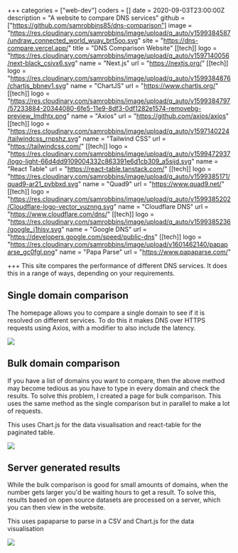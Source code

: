+++
categories = ["web-dev"]
coders = []
date = 2020-09-03T23:00:00Z
description = "A website to compare DNS services"
github = ["https://github.com/samrobbins85/dns-comparison"]
image = "https://res.cloudinary.com/samrobbins/image/upload/q_auto/v1599384587/undraw_connected_world_wuay_brt5oo.svg"
site = "https://dns-compare.vercel.app/"
title = "DNS Comparison Website"
[[tech]]
logo = "https://res.cloudinary.com/samrobbins/image/upload/q_auto/v1597140056/next-black_csivx6.svg"
name = "Next.js"
url = "https://nextjs.org/"
[[tech]]
logo = "https://res.cloudinary.com/samrobbins/image/upload/q_auto/v1599384876/chartjs_bbnev1.svg"
name = "ChartJS"
url = "https://www.chartjs.org/"
[[tech]]
logo = "https://res.cloudinary.com/samrobbins/image/upload/q_auto/v1599384797/57233884-20344080-6fe5-11e9-8df3-0df1282e1574-removebg-preview_lmdhtx.png"
name = "Axios"
url = "https://github.com/axios/axios"
[[tech]]
logo = "https://res.cloudinary.com/samrobbins/image/upload/q_auto/v1597140224/tailwindcss_rnpshz.svg"
name = "Tailwind CSS"
url = "https://tailwindcss.com/"
[[tech]]
logo = "https://res.cloudinary.com/samrobbins/image/upload/q_auto/v1599472937/logo-light-66d4dd9109004332c863391e6d1cb309_a5sijd.svg"
name = "React Table"
url = "https://react-table.tanstack.com/"
[[tech]]
logo = "https://res.cloudinary.com/samrobbins/image/upload/q_auto/v1599385171/quad9-ar21_pvbbxd.svg"
name = "Quad9"
url = "https://www.quad9.net/"
[[tech]]
logo = "https://res.cloudinary.com/samrobbins/image/upload/q_auto/v1599385202/Cloudflare-logo-vector_vuznng.svg"
name = "Cloudflare DNS"
url = "https://www.cloudflare.com/dns/"
[[tech]]
logo = "https://res.cloudinary.com/samrobbins/image/upload/q_auto/v1599385236/google_j1hisv.svg"
name = "Google DNS"
url = "https://developers.google.com/speed/public-dns"
[[tech]]
logo = "https://res.cloudinary.com/samrobbins/image/upload/v1601462140/papaparse_gc0fgl.png"
name = "Papa Parse"
url = "https://www.papaparse.com/"

+++
This site compares the performance of different DNS services. It does this in a range of ways, depending on your requirements.

## Single domain comparison

The homepage allows you to compare a single domain to see if it is resolved on different services. To do this it makes DNS over HTTPS requests using Axios, with a modifier to also include the latency.

![](https://res.cloudinary.com/samrobbins/image/upload/q_auto/v1599472461/homepage_urjka3.png)

## Bulk domain comparison

If you have a list of domains you want to compare, then the above method may become tedious as you have to type in every domain and check the results. To solve this problem, I created a page for bulk comparison. This uses the same method as the single comparison but in parallel to make a lot of requests.

This uses Chart.js for the data visualisation and react-table for the paginated table.

![](https://res.cloudinary.com/samrobbins/image/upload/q_auto/v1599472616/Screenshot_2020-09-07_Bulk_Upload_DNS_Comparison_ik2lb8.png)

## Server generated results

While the bulk comparison is good for small amounts of domains, when the number gets larger you'd be waiting hours to get a result. To solve this, results based on open source datasets are processed on a server, which you can then view in the website. 

This uses papaparse to parse in a CSV and Chart.js for the data visualisation

![](https://res.cloudinary.com/samrobbins/image/upload/q_auto/v1599472803/Screenshot_2020-09-07_Server_Generated_Results_DNS_Comparison_ztf5hc.png)